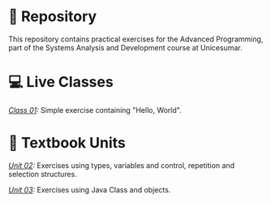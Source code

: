 # 📁 Repository
This repository contains practical exercises for the Advanced Programming, part of the Systems Analysis and Development course at Unicesumar.

# 💻 Live Classes
*[Class 01](./Class01/src/Class01.java):*
Simple exercise containing "Hello, World".

# 📖 Textbook Units
*[Unit 02](./Unit02/src/Unit02.java):*
Exercises using types, variables and control, repetition and selection structures.

*[Unit 03](./Unit03/src/Unit03.java):*
Exercises using Java Class and objects.